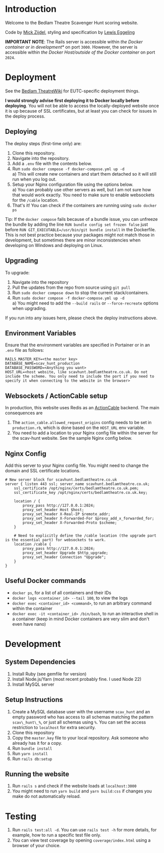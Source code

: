 # Introduction
Welcome to the Bedlam Theatre Scavenger Hunt scoring website.

Code by [Mick Zijdel](https://github.com/mickzijdel), styling and specification by [Lewis Eggeling](https://github.com/BasalShark/ )

**IMPORTANT NOTE**: The Rails server is accessible within _the Docker container or in development*_ on port `3000`. However, the server is accessible within _the Docker Host/outside of the Docker container_ on port `2024`.

# Deployment
See the [Bedlam TheatreWiki](https://wiki.bedlamtheatre.co.uk) for EUTC-specific deployment things.

**I would strongly advise first deploying it to Docker locally before deploying**. You will not be able to access the locally-deployed website once it is up because of SSL certificates, but at least you can check for issues in the deploy process.

## Deploying
The deploy steps (first-time only) are:  
1) Clone this repository.
2) Navigate into the repository.
3) Add a `.env` file with the contents below.
4) Run `sudo docker compose -f docker-compose.yml up -d`  
    a) This will create new containers and start them detached so it will still run when you log out.
5) Setup your Nginx configuration file using the options below.  
    a) You can probably use other servers as well, but I am not sure how that would work exactly. You need to make sure to enable websockets for the `/cable` location.
7) That's it! You can check if the containers are running using `sudo docker ps`

Tip: If the `docker compose` fails because of a bundle issue, you can unfreeze the bundle by adding the line `RUN bundle config set frozen false` just before `RUN GIT_EXECUTABLE=/usr/bin/git bundle install` in the Dockerfile. This is not best practice because your packages might not match those in development, but sometimes there are minor inconsistencies when developing on Windows and deploying on Linux.

## Upgrading
To upgrade:
1) Navigate into the repository
2) Pull the updates from the repo from source using `git pull`
3) Run `sudo docker compose down` to stop the current stack/containers.  
4) Run `sudo docker compose -f docker-compose.yml up -d`  
    a) You might need to add the `--build rails` or `--force-recreate` options when upgrading.

If you run into any issues here, please check the deploy instructions above.

## Environment Variables
Ensure that the environment variables are specified in Portainer or in an `.env` file as follows:
```
RAILS_MASTER_KEY=<the master key>
DATABASE_NAME=scav_hunt_production
DATABASE_PASSWORD=<Anything you want>
HOST_URL=<host website, like scavhunt.bedlamtheatre.co.uk. Do not include the scheme. You only need to include the port if you need to specify it when connecting to the website in the browser>
```

## Websockets / ActionCable setup
In production, this website uses Redis as an [ActionCable](https://guides.rubyonrails.org/action_cable_overview.html) backend. The main consequences are
1) The `action_cable.allowed_request_origins` config needs to be set in `production.rb`, which is done based on the `HOST_URL` env variable.
2) You need to add a location to your Nginx config file within the server for the scav-hunt website. See the sample Nginx config below.

## Nginx Config
Add this server to your Nginx config file. You might need to change the domain and SSL certificate locations.

```
# New server block for scavhunt.bedlamtheatre.co.uk
server { listen 443 ssl; server_name scavhunt.bedlamtheatre.co.uk;
    ssl_certificate /opt/nginx/certs/bedlamtheatre.co.uk.pem;
    ssl_certificate_key /opt/nginx/certs/bedlamtheatre.co.uk.key;

    location / {
        proxy_pass http://127.0.0.1:2024;
        proxy_set_header Host $host;
        proxy_set_header X-Real-IP $remote_addr;
        proxy_set_header X-Forwarded-For $proxy_add_x_forwarded_for;
        proxy_set_header X-Forwarded-Proto $scheme;
    }

    # Need to explicitly define the /cable location (the upgrade part is the essential part) for websockets to work.
    location /cable {
        proxy_pass http://127.0.0.1:2024;
        proxy_set_header Upgrade $http_upgrade;
        proxy_set_header Connection "Upgrade";
    }
}

```

## Useful Docker commands
- `docker ps`, for a list of all containers and their IDs 
- `docker logs <container_id> --tail 100`, to view the logs
- `docker exec <container_id> <command>`, to run an arbitrary command within the container
- `docker exec -it <container_id> /bin/bash`, to run an interactive shell in a container (keep in mind Docker containers are very slim and don't even have nano)

# Development
## System Dependencies
1) Install Ruby (see gemfile for version)
2) Install Node.js/Yarn (most recent probably fine. I used Node 22)
3) Install MySQL server

## Setup Instructions
1) Create a MySQL database user with the username `scav_hunt` and an empty password who has access to all schemas matching the pattern `scav\_hunt\_%`, or just all schemas using `%`. You can set the access restriction to `localhost` for extra security. 
2) Clone this repository
3) Copy the `master.key` file to your local repository. Ask someone who already has it for a copy.
4) Run `bundle install`
5) Run `yarn install`
6) Run `rails db:setup`

## Running the website
1) Run `rails s` and check if the website loads at `localhost:3000`
2) You might need to run `yarn build` and `yarn build:css` if changes you make do not automatically reload.

# Testing
1) Run `rails test:all -d`. You can use `rails test -h` for more details, for example, how to run a specific test file only.
2) You can view test coverage by opening `coverage/index.html` using a browser of your choice.
